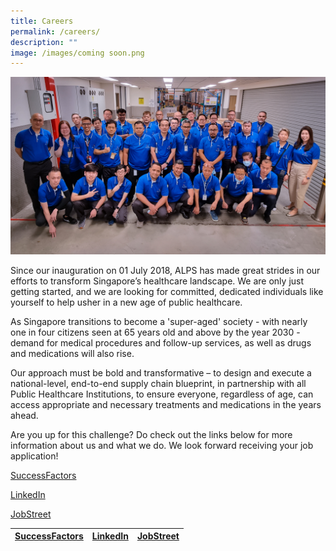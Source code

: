 ```yaml
---
title: Careers
permalink: /careers/
description: ""
image: /images/coming soon.png
---
```

![](/images/2023_feb_14_alps_staff_sired_at_sgh_1920x1080.jpg)

Since our inauguration on 01 July 2018, ALPS has made great strides in our efforts to transform Singapore’s healthcare landscape. We are only just getting started, and we are looking for committed, dedicated individuals like yourself to help usher in a new age of public healthcare.

As Singapore transitions to become a 'super-aged' society - with nearly one in four citizens seen at 65 years old and above by the year 2030 - demand for medical procedures and follow-up services, as well as drugs and medications will also rise.
 
Our approach must be bold and transformative – to design and execute a national-level, end-to-end supply chain blueprint, in partnership with all Public Healthcare Institutions, to ensure everyone, regardless of age, can access appropriate and necessary treatments and medications in the years ahead.
 
Are you up for this challenge? Do check out the links below for more information about us and what we do. We look forward receiving your job application!


[SuccessFactors](https://careers.singhealth.com.sg/ALPS/go/ALPS-All-Opportunities/650244/)

[LinkedIn](https://www.linkedin.com/company/alps-pte-ltd/about/)

[JobStreet](https://www.jobstreet.com.sg/en/companies/1236450-alps-pte-ltd)



| [SuccessFactors](https://careers.singhealth.com.sg/ALPS/go/ALPS-All-Opportunities/650244/) | [LinkedIn](https://www.linkedin.com/company/alps-pte-ltd/about/) | [JobStreet](https://www.jobstreet.com.sg/en/companies/1236450-alps-pte-ltd) |
| -------- | -------- | -------- |